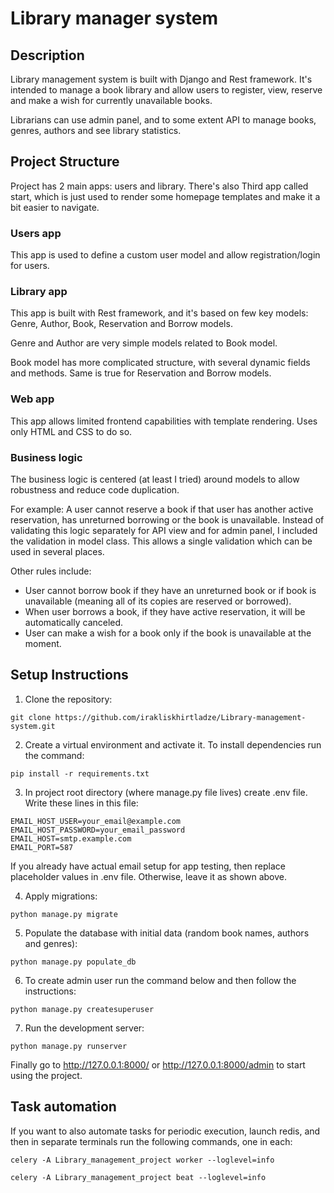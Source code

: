 # Library manager system

## Description
Library management system is built with Django and Rest framework. It's intended to manage a book library and 
allow users to register, view, reserve and make a wish for currently unavailable books.

Librarians can use admin panel, and to some extent API to manage books, genres, authors and see library statistics.

## Project Structure
Project has 2 main apps: users and library. There's also Third app called start, which is just used to render some
homepage templates and make it a bit easier to navigate.

### Users app
This app is used to define a custom user model and allow registration/login for users.


### Library app
This app is built with Rest framework, and it's based on few key models: Genre, Author, Book, Reservation and Borrow
models.

Genre and Author are very simple models related to Book model.

Book model has more complicated structure, with several dynamic fields and methods.
Same is true for Reservation and Borrow models.

### Web app
This app allows limited frontend capabilities with template rendering. Uses only HTML and CSS to do so.

### Business logic
The business logic is centered (at least I tried) around models to allow robustness and reduce code duplication.

For example: A user cannot reserve a book if that user has another active reservation, has unreturned borrowing 
or the book is unavailable. Instead of validating this logic separately for API view and for admin panel,
I included the validation in model class.
This allows a single validation which can be used in several places.

Other rules include:
- User cannot borrow book if they have an unreturned book or if book is unavailable (meaning all of its copies are
reserved or borrowed).
- When user borrows a book, if they have active reservation, it will be automatically canceled.
- User can make a wish for a book only if the book is unavailable at the moment.

## Setup Instructions

1. Clone the repository:
```
git clone https://github.com/irakliskhirtladze/Library-management-system.git
```
2. Create a virtual environment and activate it. To install dependencies run the command:
```
pip install -r requirements.txt
```
3. In project root directory (where manage.py file lives) create .env file. Write these lines in this file:
```
EMAIL_HOST_USER=your_email@example.com
EMAIL_HOST_PASSWORD=your_email_password
EMAIL_HOST=smtp.example.com
EMAIL_PORT=587
```
If you already have actual email setup for app testing, then replace placeholder values in .env file. Otherwise, leave it
as shown above.

4. Apply migrations:
```
python manage.py migrate
```
5. Populate the database with initial data (random book names, authors and genres):
```
python manage.py populate_db
```
6. To create admin user run the command below and then follow the instructions:
```
python manage.py createsuperuser
```
7. Run the development server:
``` 
python manage.py runserver
```

Finally go to http://127.0.0.1:8000/ or http://127.0.0.1:8000/admin to start using the project.


## Task automation
If you want to also automate tasks for periodic execution, launch redis, 
and then in separate terminals run the following commands, one in each:

```
celery -A Library_management_project worker --loglevel=info
```
```
celery -A Library_management_project beat --loglevel=info
```
